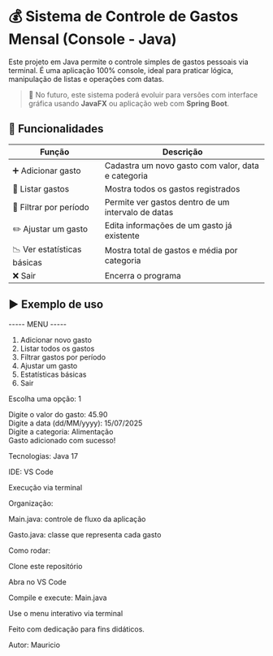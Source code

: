 # 💰 Sistema de Controle de Gastos Mensal (Console - Java)

Este projeto em Java permite o controle simples de gastos pessoais via terminal. É uma aplicação 100% console, ideal para praticar lógica, manipulação de listas e operações com datas.

> 🔄 No futuro, este sistema poderá evoluir para versões com interface gráfica usando **JavaFX** ou aplicação web com **Spring Boot**.

## 🔧 Funcionalidades

| Função                       | Descrição                                                               |
|-----------------------------|--------------------------------------------------------------------------|
| ➕ Adicionar gasto           | Cadastra um novo gasto com valor, data e categoria                     |
| 📄 Listar gastos             | Mostra todos os gastos registrados                                     |
| 🔎 Filtrar por período       | Permite ver gastos dentro de um intervalo de datas                     |
| ✏️ Ajustar um gasto          | Edita informações de um gasto já existente                             |
| 📉 Ver estatísticas básicas  | Mostra total de gastos e média por categoria                           |
| ❌ Sair                      | Encerra o programa                                                     |

## ▶️ Exemplo de uso

----- MENU -----
1. Adicionar novo gasto
2. Listar todos os gastos
3. Filtrar gastos por período
4. Ajustar um gasto
5. Estatísticas básicas
6. Sair
   
Escolha uma opção: 1

Digite o valor do gasto: 45.90  
Digite a data (dd/MM/yyyy): 15/07/2025  
Digite a categoria: Alimentação  
Gasto adicionado com sucesso!

Tecnologias: Java 17

IDE: VS Code

Execução via terminal

Organização:

Main.java: controle de fluxo da aplicação

Gasto.java: classe que representa cada gasto

Como rodar: 

Clone este repositório

Abra no VS Code

Compile e execute: Main.java

Use o menu interativo via terminal

Feito com dedicação para fins didáticos.

Autor: Mauricio 
